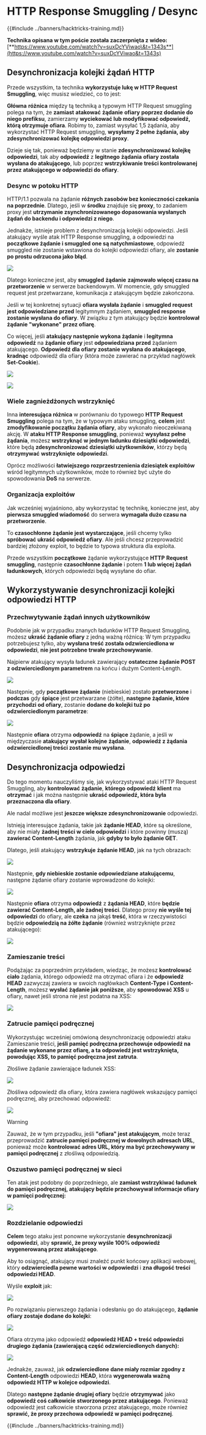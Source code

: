 # HTTP Response Smuggling / Desync

{{#include ../banners/hacktricks-training.md}}

**Technika opisana w tym poście została zaczerpnięta z wideo:** [**https://www.youtube.com/watch?v=suxDcYViwao\&t=1343s**](https://www.youtube.com/watch?v=suxDcYViwao&t=1343s)

## Desynchronizacja kolejki żądań HTTP

Przede wszystkim, ta technika **wykorzystuje lukę w HTTP Request Smuggling**, więc musisz wiedzieć, co to jest:

**Główna** **różnica** między tą techniką a typowym HTTP Request smuggling polega na tym, że **zamiast** **atakować** **żądanie** **ofiary** **poprzez dodanie do niego prefiksu**, zamierzamy **wyciekować lub modyfikować odpowiedź, którą otrzymuje ofiara**. Robimy to, zamiast wysyłać 1,5 żądania, aby wykorzystać HTTP Request smuggling, **wysyłamy 2 pełne żądania, aby zdesynchronizować kolejkę odpowiedzi proxy**.

Dzieje się tak, ponieważ będziemy w stanie **zdesynchronizować kolejkę odpowiedzi**, tak aby **odpowiedź** z **legitnego** **żądania** **ofiary została wysłana do atakującego**, lub poprzez **wstrzykiwanie treści kontrolowanej przez atakującego w odpowiedzi do ofiary**.

### Desync w potoku HTTP

HTTP/1.1 pozwala na żądanie **różnych zasobów bez konieczności czekania na poprzednie**. Dlatego, jeśli w **środku** znajduje się **proxy**, to zadaniem proxy jest **utrzymanie zsynchronizowanego dopasowania wysłanych żądań do backendu i odpowiedzi z niego**.

Jednakże, istnieje problem z desynchronizacją kolejki odpowiedzi. Jeśli atakujący wyśle atak HTTP Response smuggling, a odpowiedzi na **początkowe żądanie i smuggled one są natychmiastowe**, odpowiedź smuggled nie zostanie wstawiona do kolejki odpowiedzi ofiary, ale **zostanie po prostu odrzucona jako błąd**.

![](<../images/image (633).png>)

Dlatego konieczne jest, aby **smuggled** **żądanie** **zajmowało więcej czasu na przetworzenie** w serwerze backendowym. W momencie, gdy smuggled request jest przetwarzane, komunikacja z atakującym będzie zakończona.

Jeśli w tej konkretnej sytuacji **ofiara wysłała żądanie** i **smuggled request jest odpowiedziane przed** legitymnym żądaniem, **smuggled response zostanie wysłana do ofiary**. W związku z tym atakujący będzie **kontrolował żądanie "wykonane" przez ofiarę**.

Co więcej, jeśli **atakujący następnie wykona żądanie** i **legitymna odpowiedź** na **żądanie ofiary** jest **odpowiedziana** **przed** żądaniem atakującego. **Odpowiedź dla ofiary zostanie wysłana do atakującego**, **kradnąc** odpowiedź dla ofiary (która może zawierać na przykład nagłówek **Set-Cookie**).

![](<../images/image (1020).png>)

![](<../images/image (719).png>)

### Wiele zagnieżdżonych wstrzyknięć

Inna **interesująca różnica** w porównaniu do typowego **HTTP Request Smuggling** polega na tym, że w typowym ataku smuggling, **celem** jest **zmodyfikowanie początku żądania ofiary**, aby wykonało nieoczekiwaną akcję. W **ataku HTTP Response smuggling**, ponieważ **wysyłasz pełne żądania**, możesz **wstrzyknąć w jednym ładunku dziesiątki odpowiedzi**, które będą **zdesynchronizować dziesiątki użytkowników**, którzy będą **otrzymywać** **wstrzyknięte** **odpowiedzi**.

Oprócz możliwości **łatwiejszego rozprzestrzenienia dziesiątek exploitów** wśród legitymnych użytkowników, może to również być użyte do spowodowania **DoS** na serwerze.

### Organizacja exploitów

Jak wcześniej wyjaśniono, aby wykorzystać tę technikę, konieczne jest, aby **pierwsza smuggled wiadomość** do serwera **wymagała dużo czasu na przetworzenie**.

To **czasochłonne żądanie jest wystarczające**, jeśli chcemy tylko **spróbować ukraść odpowiedź ofiary**. Ale jeśli chcesz przeprowadzić bardziej złożony exploit, to będzie to typowa struktura dla exploita.

Przede wszystkim **początkowe** żądanie wykorzystujące **HTTP** **Request** **smuggling**, następnie **czasochłonne żądanie** i potem **1 lub więcej żądań ładunkowych**, których odpowiedzi będą wysyłane do ofiar.

## Wykorzystywanie desynchronizacji kolejki odpowiedzi HTTP

### Przechwytywanie żądań innych użytkowników <a href="#capturing-other-users-requests" id="capturing-other-users-requests"></a>

Podobnie jak w przypadku znanych ładunków HTTP Request Smuggling, możesz **ukraść żądanie ofiary** z jedną ważną różnicą: W tym przypadku potrzebujesz tylko, aby **wysłana treść została odzwierciedlona w odpowiedzi**, **nie jest potrzebne trwałe przechowywanie**.

Najpierw atakujący wysyła ładunek zawierający **ostateczne żądanie POST z odzwierciedlonym parametrem** na końcu i dużym Content-Length.

![](<../images/image (1053).png>)

Następnie, gdy **początkowe żądanie** (niebieskie) zostało **przetworzone** i **podczas** gdy **śpiące** jest przetwarzane (żółte), **następne żądanie, które przychodzi od ofiary**, zostanie **dodane do kolejki tuż po odzwierciedlonym parametrze**:

![](<../images/image (794).png>)

Następnie **ofiara** otrzyma **odpowiedź** na **śpiące** żądanie, a jeśli w międzyczasie **atakujący** **wysłał** **kolejne** **żądanie**, **odpowiedź z żądania odzwierciedlonej treści zostanie mu wysłana**.

## Desynchronizacja odpowiedzi

Do tego momentu nauczyliśmy się, jak wykorzystywać ataki HTTP Request Smuggling, aby **kontrolować** **żądanie**, **którego** **odpowiedź** **klient** ma **otrzymać** i jak można następnie **ukraść odpowiedź, która była przeznaczona dla ofiary**.

Ale nadal możliwe jest **jeszcze większe zdesynchronizowanie** odpowiedzi.

Istnieją interesujące żądania, takie jak **żądanie HEAD**, które są określone, aby nie miały **żadnej treści w ciele odpowiedzi** i które powinny (muszą) **zawierać Content-Length** żądania, jak **gdyby to było żądanie GET**.

Dlatego, jeśli atakujący **wstrzykuje** **żądanie HEAD**, jak na tych obrazach:

![](<../images/image (1107).png>)

Następnie, **gdy niebieskie zostanie odpowiedziane atakującemu**, następne żądanie ofiary zostanie wprowadzone do kolejki:

![](<../images/image (999).png>)

Następnie **ofiara** otrzyma **odpowiedź** z **żądania HEAD**, które **będzie zawierać Content-Length, ale żadnej treści**. Dlatego proxy **nie wyśle tej odpowiedzi** do ofiary, ale **czeka** na jakąś **treść**, która w rzeczywistości będzie **odpowiedzią na żółte żądanie** (również wstrzyknięte przez atakującego):

![](<../images/image (735).png>)

### Zamieszanie treści

Podążając za poprzednim przykładem, wiedząc, że możesz **kontrolować ciało** żądania, którego odpowiedź ma otrzymać ofiara i że **odpowiedź HEAD** zazwyczaj zawiera w swoich nagłówkach **Content-Type i Content-Length**, możesz **wysłać żądanie jak poniższe**, aby **spowodować XSS** u ofiary, nawet jeśli strona nie jest podatna na XSS:

![](<../images/image (688).png>)

### Zatrucie pamięci podręcznej

Wykorzystując wcześniej omówioną desynchronizację odpowiedzi ataku Zamieszanie treści, **jeśli pamięć podręczna przechowuje odpowiedź na żądanie wykonane przez ofiarę, a ta odpowiedź jest wstrzyknięta, powodując XSS, to pamięć podręczna jest zatruta**.

Złośliwe żądanie zawierające ładunek XSS:

![](<../images/image (614).png>)

Złośliwa odpowiedź dla ofiary, która zawiera nagłówek wskazujący pamięci podręcznej, aby przechować odpowiedź:

![](<../images/image (566).png>)

> [!WARNING]
> Zauważ, że w tym przypadku, jeśli **"ofiara" jest atakującym**, może teraz przeprowadzić **zatrucie pamięci podręcznej w dowolnych adresach URL**, ponieważ może **kontrolować adres URL, który ma być przechowywany w pamięci podręcznej** z złośliwą odpowiedzią.

### Oszustwo pamięci podręcznej w sieci

Ten atak jest podobny do poprzedniego, ale **zamiast wstrzykiwać ładunek do pamięci podręcznej, atakujący będzie przechowywał informacje ofiary w pamięci podręcznej:**

![](<../images/image (991).png>)

### Rozdzielanie odpowiedzi

**Celem** tego ataku jest ponowne wykorzystanie **desynchronizacji** **odpowiedzi**, aby **sprawić, że proxy wyśle 100% odpowiedź wygenerowaną przez atakującego**.

Aby to osiągnąć, atakujący musi znaleźć punkt końcowy aplikacji webowej, który **odzwierciedla pewne wartości w odpowiedzi** i **zna długość treści odpowiedzi HEAD**.

Wyśle **exploit** jak:

![](<../images/image (911).png>)

Po rozwiązaniu pierwszego żądania i odesłaniu go do atakującego, **żądanie ofiary zostaje dodane do kolejki**:

![](<../images/image (737).png>)

Ofiara otrzyma jako odpowiedź **odpowiedź HEAD + treść odpowiedzi drugiego żądania (zawierającą część odzwierciedlonych danych):**

![](<../images/image (356).png>)

Jednakże, zauważ, jak **odzwierciedlone dane miały rozmiar zgodny z Content-Length** odpowiedzi **HEAD**, która **wygenerowała ważną odpowiedź HTTP w kolejce odpowiedzi**.

Dlatego **następne żądanie drugiej ofiary** będzie **otrzymywać** jako **odpowiedź coś całkowicie stworzonego przez atakującego**. Ponieważ odpowiedź jest całkowicie stworzona przez atakującego, może również **sprawić, że proxy przechowa odpowiedź w pamięci podręcznej**.

{{#include ../banners/hacktricks-training.md}}
